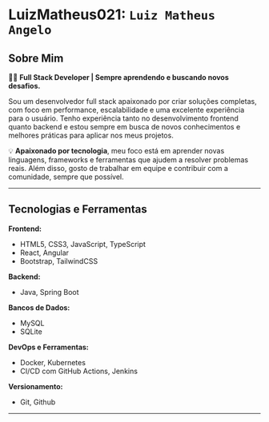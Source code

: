 # LuizMatheus021: `Luiz Matheus Angelo`

## Sobre Mim

👨‍💻 **Full Stack Developer | Sempre aprendendo e buscando novos desafios.**

Sou um desenvolvedor full stack apaixonado por criar soluções completas, com foco em performance, escalabilidade e uma excelente experiência para o usuário. Tenho experiência tanto no desenvolvimento frontend quanto backend e estou sempre em busca de novos conhecimentos e melhores práticas para aplicar nos meus projetos.

💡 **Apaixonado por tecnologia**, meu foco está em aprender novas linguagens, frameworks e ferramentas que ajudem a resolver problemas reais. Além disso, gosto de trabalhar em equipe e contribuir com a comunidade, sempre que possível.

---

## Tecnologias e Ferramentas

**Frontend:**
- HTML5, CSS3, JavaScript, TypeScript
- React, Angular
- Bootstrap, TailwindCSS

**Backend:**
- Java, Spring Boot

**Bancos de Dados:**
- MySQL
- SQLite

**DevOps e Ferramentas:**
- Docker, Kubernetes
- CI/CD com GitHub Actions, Jenkins

**Versionamento:**
- Git, Github

---
<!--
## Projetos Destacados

🚀 **[Projeto 1 - Nome do Projeto]**  
Descrição do projeto: [Link para o repositório]  
Tecnologias utilizadas: React, Node.js, MongoDB  
Descrição breve sobre o que você fez nesse projeto e como ele ajuda as pessoas ou empresas.

⚡ **[Projeto 2 - Nome do Projeto]**  
Descrição do projeto: [Link para o repositório]  
Tecnologias utilizadas: Vue.js, Express, PostgreSQL  
Explique o impacto desse projeto ou algo inovador que você implementou.

📈 **[Projeto 3 - Nome do Projeto]**  
Descrição do projeto: [Link para o repositório]  
Tecnologias utilizadas: Angular, Firebase  
Destaque para o que você aprendeu ou como esse projeto expandiu suas habilidades.

---

## Contribuições Open Source

- Contribuí para diversos projetos open-source, sempre buscando melhorar e otimizar soluções existentes.
- Estou sempre em busca de novos repositórios para ajudar com problemas, documentação ou novos recursos.
  
---

## Curiosidades

- Sou **autodidata** e adoro explorar novas tecnologias, frameworks e padrões de design.
- Gosto de **resolver problemas complexos** e de trabalhar de forma colaborativa com outros desenvolvedores.
- Busco sempre melhorar minhas habilidades em **arquitetura de software** e **design de sistemas**.

---

## Vamos conversar!

📫 **Contato:** seuemail@exemplo.com  
🔗 **LinkedIn:** [link-do-seu-linkedin]  
🔗 **Portfólio:** [link-para-seu-portfolio]

